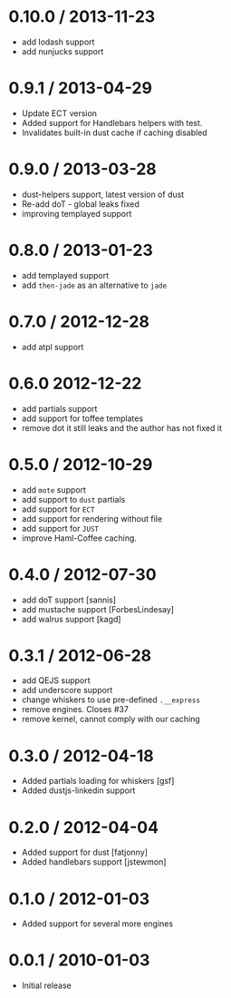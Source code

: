 
0.10.0 / 2013-11-23
==================

 * add lodash support
 * add nunjucks support

0.9.1 / 2013-04-29 
==================

  * Update ECT version
  * Added support for Handlebars helpers with test.
  * Invalidates built-in dust cache if caching disabled

0.9.0 / 2013-03-28 
==================

  * dust-helpers support, latest version of dust
  * Re-add doT - global leaks fixed
  * improving templayed support

0.8.0 / 2013-01-23 
==================

  * add templayed support
  * add `then-jade` as an alternative to `jade`

0.7.0 / 2012-12-28 
==================

  * add atpl support

0.6.0 2012-12-22 
==================

  * add partials support
  * add support for toffee templates
  * remove dot it still leaks and the author has not fixed it

0.5.0 / 2012-10-29 
==================

  * add `mote` support
  * add support to `dust` partials
  * add support for `ECT`
  * add support for rendering without file
  * add support for `JUST`
  * improve Haml-Coffee caching.

0.4.0 / 2012-07-30 
==================

  * add doT support [sannis]
  * add mustache support [ForbesLindesay]
  * add walrus support [kagd]

0.3.1 / 2012-06-28 
==================

  * add QEJS support
  * add underscore support
  * change whiskers to use pre-defined `.__express`
  * remove engines. Closes #37
  * remove kernel, cannot comply with our caching

0.3.0 / 2012-04-18 
==================

  * Added partials loading for whiskers [gsf]
  * Added dustjs-linkedin support

0.2.0 / 2012-04-04 
==================

  * Added support for dust [fatjonny]
  * Added handlebars support [jstewmon]

0.1.0 / 2012-01-03 
==================

  * Added support for several more engines

0.0.1 / 2010-01-03
==================

  * Initial release
